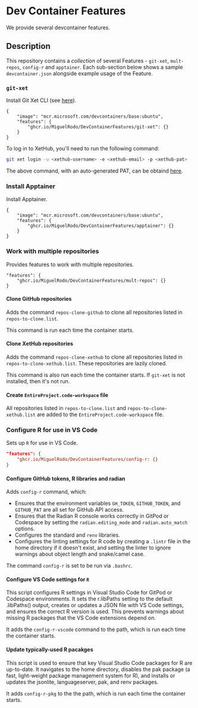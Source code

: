 # Dev Container Features

We provide several devcontainer features.

## Description

This repository contains a _collection_ of several Features - `git-xet`, `mult-repos`, `config-r` and `apptainer`.
Each sub-section below shows a sample `devcontainer.json` alongside example usage of the Feature.

### `git-xet`

Install Git Xet CLI (see [here](https://xethub.com/assets/docs/getting-started/install)).

```jsonc
{
    "image": "mcr.microsoft.com/devcontainers/base:ubuntu",
    "features": {
        "ghcr.io/MiguelRodo/DevContainerFeatures/git-xet": {}
    }
}
```

To log in to XetHub, you'll need to run the following command:

```bash
git xet login -u <xethub-username> -e <xethub-email> -p <xethub-pat> 
```

The above command, with an auto-generated PAT, can be obtaind [here](https://xethub.com/user/settings/pat).


### Install Apptainer

Install Apptainer.

```jsonc
{
    "image": "mcr.microsoft.com/devcontainers/base:ubuntu",
    "features": {
        "ghcr.io/MiguelRodo/DevContainerFeatures/apptainer": {}
    }
}
```

### Work with multiple repositories

Provides features to work with multiple repositories.

```jsonc
"features": {
    "ghcr.io/MiguelRodo/DevContainerFeatures/mult-repos": {}
}
```


#### Clone GitHub repositories

Adds the command `repos-clone-github` to clone all repositories listed in `repos-to-clone.list`.

This command is run each time the container starts.

#### Clone XetHub repositories

Adds the command `repos-clone-xethub` to clone all repositories listed in `repos-to-clone-xethub.list`.
These repositories are lazily cloned.

This command is also run each time the container starts.
If `git-xet` is not installed, then it's not run.

#### Create `EntireProject.code-workspace` file

All repositories listed in `repos-to-clone.list` and `repos-to-clone-xethub.list` are added to the `EntireProject.code-workspace` file.

### Configure R for use in VS Code

Sets up `R` for use in VS Code.

```json
"features": {
    "ghcr.io/MiguelRodo/DevContainerFeatures/config-r: {}
}
```

#### Configure GitHub tokens, R libraries and radian

Adds `config-r` command, which:

- Ensures that the environment variables `GH_TOKEN`, `GITHUB_TOKEN`, and `GITHUB_PAT` are all set for GitHub API access.
- Ensures that the Radian R console works correctly in GitPod or Codespace by setting the `radian.editing_mode` and `radian.auto_match` options.
- Configures the standard and `renv` libraries.
- Configures the linting settings for R code by creating a `.lintr` file in the home directory if it doesn't exist, and setting the linter to ignore warnings about object length and snake/camel case.

The command `config-r` is set to be run via `.bashrc`.

#### Configure VS Code settings for `R`

This script configures R settings in Visual Studio Code for GitPod or Codespace environments. It sets the r.libPaths setting to the default .libPaths() output, creates or updates a JSON file with VS Code settings, and ensures the correct R version is used. This prevents warnings about missing R packages that the VS Code extensions depend on.

It adds the `config-r-vscode` command to the path, which is run each time the container starts.

#### Update typically-used R pacakges

This script is used to ensure that key Visual Studio Code packages for R are up-to-date. It navigates to the home directory, disables the pak package (a fast, light-weight package management system for R), and installs or updates the jsonlite, languageserver, pak, and renv packages.

It adds `config-r-pkg` to the the path, which is run each time the container starts.
